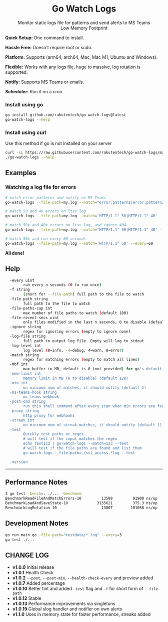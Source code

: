 <h1 align="center">
  Go Watch Logs
</h1>
<p align="center">
  Monitor static logs file for patterns and send alerts to MS Teams<br>
  Low Memory Footprint<br>
</p>

**Quick Setup:** One command to install.

**Hassle Free:** Doesn't require root or sudo.

**Platform:** Supports (arm64, arch64, Mac, Mac M1, Ubuntu and Windows).

**Flexible:** Works with any logs file, huge to massive, log rotation is supported.

**Notify:** Supports MS Teams or emails.

**Scheduler:** Run it on a cron.

### Install using go

```bash
go install github.com/rakutentech/go-watch-logs@latest
go-watch-logs --help
```

### Install using curl

Use this method if go is not installed on your server

```bash
curl -sL https://raw.githubusercontent.com/rakutentech/go-watch-logs/master/install.sh | sh
./go-watch-logs --help
```

## Examples

### Watching a log file for errors

```sh
# match error patterns and notify on MS Teams
go-watch-logs --file-path=my.log --match="error:pattern1|error:pattern2" --ms-teams-hook="https://outlook.office.com/webhook/xxxxx"

# match 50 and 40 errors on ltsv log
go-watch-logs --file-path=my.log --match='HTTP/1.1" 50|HTTP/1.1" 40'

# match 50x and 40x errors on ltsv log, and ignore 404
go-watch-logs --file-path=my.log --match='HTTP/1.1" 50|HTTP/1.1" 40' --ignore='HTTP/1.1" 404'

# match 50x and run every 60 seconds
go-watch-logs --file-path=my.log --match='HTTP/1.1" 50' --every=60
```

**All done!**

## Help

```sh
  -every uint
    	run every n seconds (0 to run once)
  -f string
    	(short for --file-path) full path to the file to watch
  -file-path string
    	full path to the file to watch
  -file-paths-cap int
    	max number of file paths to watch (default 100)
  -file-recent-secs uint
    	only files modified in the last n seconds, 0 to disable (default 86400)
  -ignore string
    	regex for ignoring errors (empty to ignore none)
  -log-file string
    	full path to output log file. Empty will log to stdout
  -log-level int
    	log level (0=info, -4=debug, 4=warn, 8=error)
  -match string
    	regex for matching errors (empty to match all lines)
  -mbf int
    	max buffer in MB, default is 0 (not provided) for go's default 64KB
  -mem-limit int
    	memory limit in MB (0 to disable) (default 128)
  -min int
    	on minimum num of matches, it should notify (default 1)
  -ms-teams-hook string
    	ms teams webhook
  -post-cmd string
    	run this shell command after every scan when min errors are found
  -proxy string
    	http proxy for webhooks
  -streak int
    	on minimum num of streak matches, it should notify (default 1)
  -test
    	Quickly test paths or regex
    	# will test if the input matches the regex
    	echo test123 | go-watch-logs --match=123 --test
    	# will test if the file paths are found and list them
    	go-watch-logs --file-path=./ssl_access.*log --test

  -version
```


----

## Performance Notes

```sh
$ go test -bench=. ./... -benchmem
BenchmarkReadFileAndMatchErrors-10    	   13588	     91900 ns/op	    8243 B/op	      43 allocs/op
BenchmarkLoadAndSaveState-10          	 3135621	     375.3 ns/op	     352 B/op	       8 allocs/op
BenchmarkLogRotation-10               	   13807	    101088 ns/op	    8243 B/op	      43 allocs/op
```

## Development Notes

```sh
go run main.go -file-path="testdata/*.log" --every=3
go test ./...
```


## CHANGE LOG

- **v1.0.0** Initial release
- **v1.0.1** Health Check
- **v1.0.2** `--post`, `--post-min`, `--health-check-every` and preview added
- **v1.0.7** Added percentage
- **v1.0.10** Better tint and added `-test` flag and `-f` for short form of `--file-path`
- **v1.0.12** Stable
- **v1.0.13** Performance improvements via singletons
- **v1.0.19** Global slog handler and notifier on own alerts
- **v1.1.0** Uses in memory state for faster performance, streaks added

